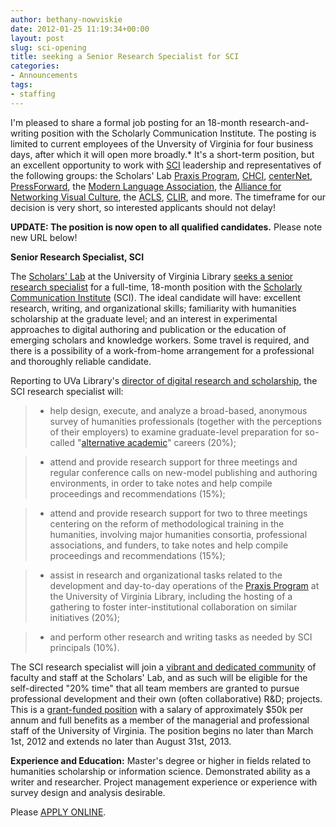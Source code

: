 ```yaml
---
author: bethany-nowviskie
date: 2012-01-25 11:19:34+00:00
layout: post
slug: sci-opening
title: seeking a Senior Research Specialist for SCI
categories:
- Announcements
tags:
- staffing
---
```


I'm pleased to share a formal job posting for an 18-month research-and-writing position with the Scholarly Communication Institute. The posting is limited to current employees of the Unversity of Virginia for four business days, after which it will open more broadly.*  It's a short-term position, but an excellent opportunity to work with [SCI](http://uvasci.org/) leadership and representatives of the following groups: the Scholars' Lab [Praxis Program](http://praxis.scholarslab.org/), [CHCI](http://chcinetwork.org/), [centerNet](http://digitalhumanities.org/centernet), [PressForward](http://pressforward.org/), the [Modern Language Association](http://mla.org), the [Alliance for Networking Visual Culture](http://scalar.usc.edu/anvc/?page_id=2), the [ACLS](http://www.acls.org/), [CLIR](http://clir.org), and more. The timeframe for our decision is very short, so interested applicants should not delay!

**UPDATE: The position is now open to all qualified candidates.**
Please note new URL below!



**Senior Research Specialist, SCI**

The [Scholars' Lab](http://scholarslab.org) at the University of Virginia Library [seeks a senior research specialist](http://jobs.virginia.edu/applicants/Central?quickFind=66407) for a full-time, 18-month position with the [Scholarly Communication Institute](http://uvasci.org/) (SCI).  The ideal candidate will have: excellent research, writing, and organizational skills; familiarity with humanities scholarship at the graduate level; and an interest in experimental approaches to digital authoring and publication or the education of emerging scholars and knowledge workers. Some travel is required, and there is a possibility of a work-from-home arrangement for a professional and thoroughly reliable candidate.

Reporting to UVa Library's [director of digital research and scholarship](http://www.uvasci.org/about-us/steering-committee/bethany-nowviskie/), the SCI research specialist will:

    
> 
> 
	
>   * help design, execute, and analyze a broad-based, anonymous survey of humanities professionals (together with the perceptions of their employers) to examine graduate-level preparation for so-called "[alternative academic](http://mediacommons.futureofthebook.org/alt-ac/)" careers (20%);
> 
    
>   * attend and provide research support for three meetings and regular conference calls on new-model publishing and authoring environments, in order to take notes and help compile proceedings and recommendations (15%);
> 
    
>   * attend and provide research support for two to three meetings centering on the reform of methodological training in the humanities, involving major humanities consortia, professional associations, and funders, to take notes and help compile proceedings and recommendations (15%);
> 
    
>   * assist in research and organizational tasks related to the development and day-to-day operations of the [Praxis Program](http://praxis.scholarslab.org/) at the University of Virginia Library, including the hosting of a gathering to foster inter-institutional collaboration on similar initiatives (20%);
> 
    
>   * and perform other research and writing tasks as needed by SCI principals (10%).
> 

The SCI research specialist will join a [vibrant and dedicated community](http://scholarslab.org) of faculty and staff at the Scholars' Lab, and as such will be eligible for the self-directed "20% time" that all team members are granted to pursue professional development and their own (often collaborative) R&D; projects.  This is a [grant-funded position](http://uvasci.org/current-work) with a salary of approximately $50k per annum and full benefits as a member of the managerial and professional staff of the University of Virginia. The position begins no later than March 1st, 2012 and extends no later than August 31st, 2013.

**Experience and Education:** Master's degree or higher in fields related to humanities scholarship or information science. Demonstrated ability as a writer and researcher. Project management experience or experience with survey design and analysis desirable.



Please [APPLY ONLINE](http://jobs.virginia.edu/applicants/Central?quickFind=66487).

